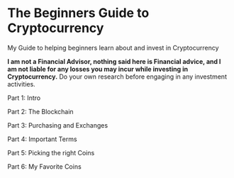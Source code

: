 
# The Beginners Guide to Cryptocurrency
My Guide to helping beginners learn about and invest in Cryptocurrency

**I am not a Financial Advisor, nothing said here is Financial advice, and I am not liable for any losses you may incur while investing in Cryptocurrency.** Do your own research before engaging in any investment activities.

Part 1: Intro

Part 2: The Blockchain

Part 3: Purchasing and Exchanges

Part 4: Important Terms

Part 5: Picking the right Coins

Part 6: My Favorite Coins 

<!---
your comment goes here
and here
-->
